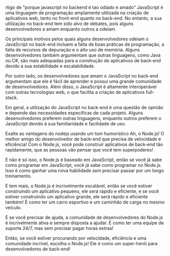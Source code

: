 rtigo de "porque javascript no backend é tao odiado e amado"
JavaScript é uma linguagem de programação amplamente utilizada na criação de aplicativos web, tanto no front-end quanto no back-end. No entanto, a sua utilização no back-end tem sido alvo de debates, pois alguns desenvolvedores a amam enquanto outros a odeiam.

Os principais motivos pelos quais alguns desenvolvedores odeiam o JavaScript no back-end incluem a falta de boas práticas de programação, a falta de recursos de depuração e o alto uso de memória. Alguns desenvolvedores também argumentam que outras linguagens, como Java ou C#, são mais adequadas para a construção de aplicativos de back-end devido a sua estabilidade e escalabilidade.

Por outro lado, os desenvolvedores que amam o JavaScript no back-end argumentam que ele é fácil de aprender e possui uma grande comunidade de desenvolvedores. Além disso, o JavaScript é altamente interoperável com outras tecnologias web, o que facilita a criação de aplicativos full-stack.

Em geral, a utilização do JavaScript no back-end é uma questão de opinião e depende das necessidades específicas de cada projeto. Alguns desenvolvedores preferem outras linguagens, enquanto outros preferem o JavaScript devido à sua familiaridade e facilidade de uso.





Exalte as vantagens do nodejs usando um tom humoristico
Ah, o Node.js! O melhor amigo do desenvolvedor de back-end que precisa de velocidade e eficiência! Com o Node.js, você pode construir aplicativos de back-end tão rapidamente, que as pessoas vão pensar que você tem superpoderes!

E não é só isso, o Node.js é baseado em JavaScript, então se você já sabe como programar em JavaScript, você já sabe como programar no Node.js. Isso é como ganhar uma nova habilidade sem precisar passar por um longo treinamento.

E tem mais, o Node.js é incrivelmente escalável, então se você estiver construindo um aplicativo pequeno, ele será rápido e eficiente, e se você estiver construindo um aplicativo grande, ele será rápido e eficiente também! É como ter um carro esportivo e um caminhão de carga no mesmo veículo.

E se você precisar de ajuda, a comunidade de desenvolvedores do Node.js é incrivelmente ativa e sempre disposta a ajudar. É como ter uma equipe de suporte 24/7, mas sem precisar pagar horas extras!

Então, se você estiver procurando por velocidade, eficiência e uma comunidade incrível, escolha o Node.js! Ele é como um super-herói para desenvolvedores de back-end!



